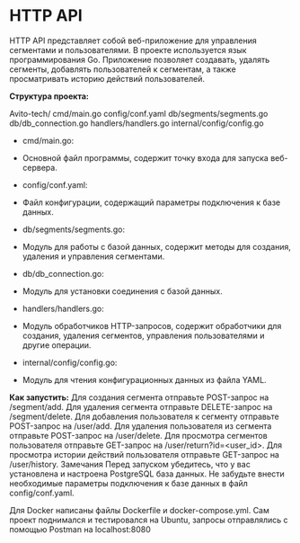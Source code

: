 <h1>HTTP API</h1>
 HTTP API представляет собой веб-приложение для управления сегментами и пользователями. В проекте используется язык программирования Go. Приложение позволяет создавать, удалять сегменты, добавлять пользователей к сегментам, а также просматривать историю действий пользователей.

**Структура проекта:**

Avito-tech/
  cmd/main.go
  config/conf.yaml
  db/segments/segments.go
  db/db_connection.go
  handlers/handlers.go
  internal/config/config.go
* cmd/main.go: 
 - Основной файл программы, содержит точку входа для запуска веб-сервера.
* config/conf.yaml: 
 - Файл конфигурации, содержащий параметры подключения к базе данных.
* db/segments/segments.go:
- Модуль для работы с базой данных, содержит методы для создания, удаления и управления сегментами.
* db/db_connection.go: 
 - Модуль для установки соединения с базой данных.
* handlers/handlers.go: 
 - Модуль обработчиков HTTP-запросов, содержит обработчики для создания, удаления сегментов, управления пользователями и другие операции.
* internal/config/config.go: 
 - Модуль для чтения конфигурационных данных из файла YAML.

 

 
**Как запустить:**
Для создания сегмента отправьте POST-запрос на /segment/add.
Для удаления сегмента отправьте DELETE-запрос на /segment/delete.
Для добавления пользователя к сегменту отправьте POST-запрос на /user/add.
Для удаления пользователя из сегмента отправьте POST-запрос на /user/delete.
Для просмотра сегментов пользователя отправьте GET-запрос на /user/return?id=<user_id>.
Для просмотра истории действий пользователя отправьте GET-запрос на /user/history.
Замечания
Перед запуском убедитесь, что у вас установлена и настроена PostgreSQL база данных.
Не забудьте внести необходимые параметры подключения к базе данных в файл config/conf.yaml.

Для Docker написаны файлы Dockerfile и docker-compose.yml. Сам проект поднимался и тестировался на Ubuntu, запросы отправлялись с помощью Postman на localhost:8080

